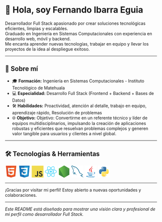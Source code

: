# 👋 Hola, soy Fernando Ibarra Eguia

Desarrollador Full Stack apasionado por crear soluciones tecnológicas eficientes, limpias y escalables.  
Graduado en Ingeniería en Sistemas Computacionales con experiencia en desarrollo web, móvil y backend.  
Me encanta aprender nuevas tecnologías, trabajar en equipo y llevar los proyectos de la idea al despliegue exitoso.

---

## 🚀 Sobre mí

- 🎓 **Formación:** Ingeniería en Sistemas Computacionales - Instituto Tecnológico de Matehuala  
- 💻 **Especialidad:** Desarrollo Full Stack (Frontend + Backend + Bases de Datos)  
- 🛠️ **Habilidades:** Proactividad, atención al detalle, trabajo en equipo, aprendizaje rápido, Resolución de problemas 
- 🌐 **Objetivo:** Objetivo: Convertirme en un referente técnico y líder de equipos multidisciplinarios, impulsando la creación de aplicaciones robustas y eficientes que resuelvan problemas complejos y generen valor tangible para usuarios y clientes a nivel global. 

---

## 🛠️ Tecnologías & Herramientas

<p>
  <img src="https://raw.githubusercontent.com/devicons/devicon/master/icons/html5/html5-original.svg" alt="HTML5" width="40" height="40"/>
  <img src="https://raw.githubusercontent.com/devicons/devicon/master/icons/css3/css3-original.svg" alt="CSS3" width="40" height="40"/>
  <img src="https://raw.githubusercontent.com/devicons/devicon/master/icons/javascript/javascript-original.svg" alt="JavaScript" width="40" height="40"/>
  <img src="https://raw.githubusercontent.com/devicons/devicon/master/icons/react/react-original.svg" alt="React" width="40" height="40"/>
  <img src="https://raw.githubusercontent.com/devicons/devicon/master/icons/nodejs/nodejs-original.svg" alt="NodeJS" width="40" height="40"/>
  <img src="https://raw.githubusercontent.com/devicons/devicon/master/icons/mysql/mysql-original.svg" alt="MySQL" width="40" height="40"/>
  <img src="https://raw.githubusercontent.com/devicons/devicon/master/icons/java/java-original.svg" alt="Java" width="40" height="40"/>
  <img src="https://raw.githubusercontent.com/devicons/devicon/master/icons/python/python-original.svg" alt="Python" width="40" height="40"/>
</p>

---

¡Gracias por visitar mi perfil! Estoy abierto a nuevas oportunidades y colaboraciones.

---

*Este README está diseñado para mostrar una visión clara y profesional de mi perfil como desarrollador Full Stack.*
